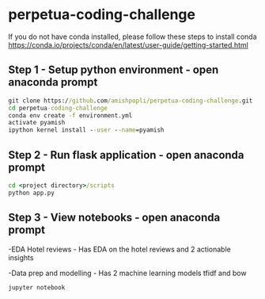 # perpetua-coding-challenge

If you do not have conda installed, please follow these steps to install conda https://conda.io/projects/conda/en/latest/user-guide/getting-started.html

## Step 1 - Setup python environment - open anaconda prompt

```cmd
git clone https://github.com/amishpopli/perpetua-coding-challenge.git
cd perpetua-coding-challenge
conda env create -f environment.yml
activate pyamish
ipython kernel install --user --name=pyamish
```
## Step 2 - Run flask application - open anaconda prompt

```cmd
cd <project directory>/scripts
python app.py
```

## Step 3 - View notebooks - open anaconda prompt
-EDA Hotel reviews - Has EDA on the hotel reviews and 2 actionable insights

-Data prep and modelling - Has 2 machine learning models tfidf and bow

```cmd
jupyter notebook
```
